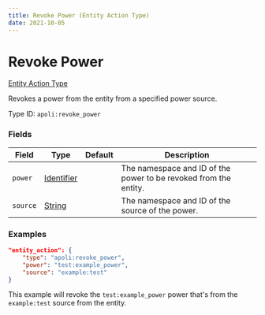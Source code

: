 ```yaml
---
title: Revoke Power (Entity Action Type)
date: 2021-10-05
---
```


# Revoke Power

[Entity Action Type](../entity_action_types.md)

Revokes a power from the entity from a specified power source.

Type ID: `apoli:revoke_power`

### Fields

Field  | Type | Default | Description
-------|------|---------|------------
`power` | [Identifier](../data_types/identifier.md) | | The namespace and ID of the power to be revoked from the entity.
`source` | [String](../data_types/string.md) | | The namespace and ID of the source of the power.

### Examples

```json
"entity_action": {
    "type": "apoli:revoke_power",
    "power": "test:example_power",
    "source": "example:test"
}
```

This example will revoke the `test:example_power` power that's from the `example:test` source from the entity.

